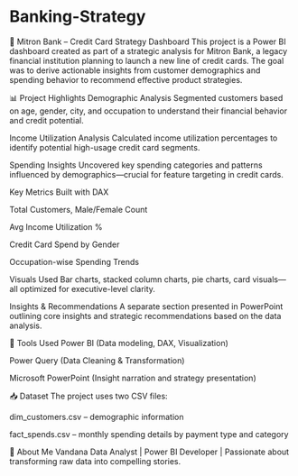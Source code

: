 # Banking-Strategy
🚀 Mitron Bank – Credit Card Strategy Dashboard
This project is a Power BI dashboard created as part of a strategic analysis for Mitron Bank, a legacy financial institution planning to launch a new line of credit cards. The goal was to derive actionable insights from customer demographics and spending behavior to recommend effective product strategies.

📊 Project Highlights
Demographic Analysis
Segmented customers based on age, gender, city, and occupation to understand their financial behavior and credit potential.

Income Utilization Analysis
Calculated income utilization percentages to identify potential high-usage credit card segments.

Spending Insights
Uncovered key spending categories and patterns influenced by demographics—crucial for feature targeting in credit cards.

Key Metrics Built with DAX

Total Customers, Male/Female Count

Avg Income Utilization %

Credit Card Spend by Gender

Occupation-wise Spending Trends

Visuals Used
Bar charts, stacked column charts, pie charts, card visuals—all optimized for executive-level clarity.

Insights & Recommendations
A separate section presented in PowerPoint outlining core insights and strategic recommendations based on the data analysis.

🎯 Tools Used
Power BI (Data modeling, DAX, Visualization)

Power Query (Data Cleaning & Transformation)

Microsoft PowerPoint (Insight narration and strategy presentation)

📥 Dataset
The project uses two CSV files:

dim_customers.csv – demographic information

fact_spends.csv – monthly spending details by payment type and category

👤 About Me
Vandana
Data Analyst | Power BI Developer | Passionate about transforming raw data into compelling stories.
